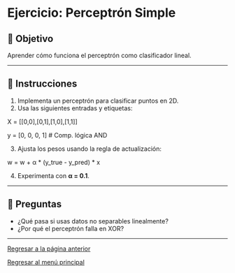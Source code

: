 # Ejercicio: Perceptrón Simple

## 🎯 Objetivo
Aprender cómo funciona el perceptrón como clasificador lineal.

---

## 🧩 Instrucciones
1. Implementa un perceptrón para clasificar puntos en 2D.
2. Usa las siguientes entradas y etiquetas:

X = [[0,0],[0,1],[1,0],[1,1]]

y = [0, 0, 0, 1] # Comp. lógica AND

3. Ajusta los pesos usando la regla de actualización:

w = w + α * (y_true - y_pred) * x

4. Experimenta con **α = 0.1**.

---

## 🧠 Preguntas
- ¿Qué pasa si usas datos no separables linealmente?
- ¿Por qué el perceptrón falla en XOR?

---
[Regresar a la página anterior](./DeepLearning.md)

[Regresar al menú principal](../README.md)
